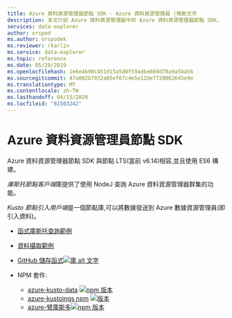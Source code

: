 ```yaml
---
title: Azure 資料資源管理器節點 SDK - Azure 資料資源管理員 |微軟文件
description: 本文介紹 Azure 資料資源管理器中的 Azure 資料資源管理器節點 SDK。
services: data-explorer
author: orspod
ms.author: orspodek
ms.reviewer: rkarlin
ms.service: data-explorer
ms.topic: reference
ms.date: 05/29/2019
ms.openlocfilehash: 1e6e4b90c451d15a5d0f59adbe660d70a9a5ba56
ms.sourcegitcommit: 47a002b7032a05ef67c4e5e12de7720062645e9e
ms.translationtype: MT
ms.contentlocale: zh-TW
ms.lasthandoff: 04/15/2020
ms.locfileid: "81503242"
---
```

# <a name="azure-data-explorer-node-sdk"></a>Azure 資料資源管理員節點 SDK

Azure 資料資源管理器節點 SDK 與節點 LTS(當前 v6.14)相容,並且使用 ES6 構建。

*庫斯托節點客戶端*庫提供了使用 NodeJ 查詢 Azure 資料資源管理器群集的功能。 

*Kusto 節點引入用戶端*是一個節點庫,可以將數據發送到 Azure 數據資源管理員(即引入資料)。 

* [函式庫斯托查詢範例](https://github.com/Azure/azure-kusto-node/blob/master/azure-kusto-data/example.js)

* [資料攝取範例](https://github.com/Azure/azure-kusto-node/blob/master/azure-kusto-ingest/example.js)

* [GitHub 儲存函式](https://github.com/Azure/azure-kusto-node)[![庫 alt 文字](https://travis-ci.org/Azure/azure-kusto-node.svg?branch=master "azure-kusto-node")](https://travis-ci.org/Azure/azure-kusto-node)

* NPM 套件:

    * [azure-kusto-data](https://www.npmjs.com/package/azure-kusto-data)  [![npm 版本](https://badge.fury.io/js/azure-kusto-data.svg)](https://badge.fury.io/js/azure-kusto-data) 
    * [azure-kustoings npm](https://www.npmjs.com/package/azure-kusto-ingest)  [![版本](https://badge.fury.io/js/azure-kusto-ingest.svg)](https://badge.fury.io/js/azure-kusto-ingest)
    * [azure-臂庫斯多](https://www.npmjs.com/package/azure-arm-kusto)[![npm 版本](https://badge.fury.io/js/azure-arm-kusto.svg)](https://badge.fury.io/js/azure-arm-kusto)